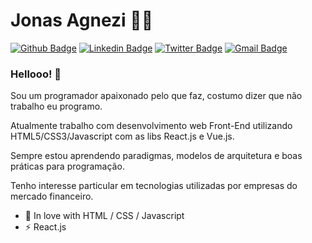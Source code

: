 # Jonas Agnezi :man_technologist:

[![Github Badge](https://img.shields.io/badge/-Github-000?style=flat-square&logo=Github&logoColor=white&link=https://github.com/agnezi)](https://github.com/agnezi)
[![Linkedin Badge](https://img.shields.io/badge/-LinkedIn-blue?style=flat-square&logo=Linkedin&logoColor=white&link=https://www.linkedin.com/in/jonas-agnezi/)](https://www.linkedin.com/in/jonas-agnezi/)
[![Twitter Badge](https://img.shields.io/badge/-Twitter-1ca0f1?style=flat-square&labelColor=1ca0f1&logo=twitter&logoColor=white&link=https://twitter.com/agezi_io)](https://twitter.com/agnezi_io)
[![Gmail Badge](https://img.shields.io/badge/-Gmail-c14438?style=flat-square&logo=Gmail&logoColor=white&link=mailto:jonas.agnezi@gmail.com)](mailto:jonas.agnezi@gmail.com)

### Hellooo! 👋

Sou um programador apaixonado pelo que faz, costumo dizer que não trabalho eu programo.

Atualmente trabalho com desenvolvimento web Front-End utilizando HTML5/CSS3/Javascript com as libs React.js e Vue.js.

Sempre estou aprendendo paradigmas, modelos de arquitetura e boas práticas para programação.

Tenho interesse particular em tecnologias utilizadas por empresas do mercado financeiro. 

 - 💙 In love with HTML / CSS / Javascript
 - ⚡ React.js
